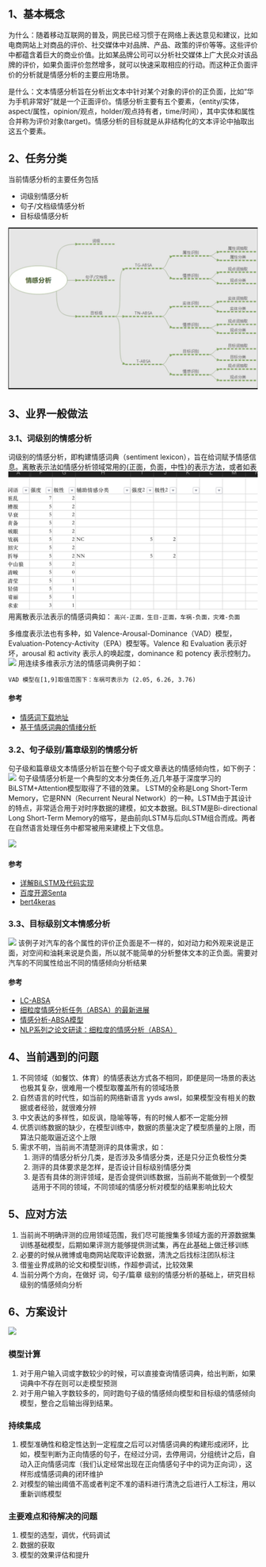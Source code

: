 ## 1、基本概念
为什么：随着移动互联网的普及，网民已经习惯于在网络上表达意见和建议，比如电商网站上对商品的评价、社交媒体中对品牌、产品、政策的评价等等。这些评价中都蕴含着巨大的商业价值。比如某品牌公司可以分析社交媒体上广大民众对该品牌的评价，如果负面评价忽然增多，就可以快速采取相应的行动。而这种正负面评价的分析就是情感分析的主要应用场景。

是什么：文本情感分析旨在分析出文本中针对某个对象的评价的正负面，比如“华为手机非常好”就是一个正面评价。情感分析主要有五个要素，（entity/实体，aspect/属性，opinion/观点，holder/观点持有者，time/时间），其中实体和属性合并称为评价对象(target)。情感分析的目标就是从非结构化的文本评论中抽取出这五个要素。

## 2、任务分类
当前情感分析的主要任务包括
- 词级别情感分析
- 句子/文档级情感分析
- 目标级情感分析


![](../../images/nlp/sentiment/a.jpg)

## 3、业界一般做法

### 3.1、词级别的情感分析
词级别的情感分析，即构建情感词典（sentiment lexicon），旨在给词赋予情感信息。离散表示法如情感分析领域常用的{正面，负面，中性}的表示方法，或者如表
![](../../images/nlp/sentiment/b.jpg)
用离散表示法表示的情感词典如：
```高兴-正面，生日-正面，车祸-负面，灾难-负面```

多维度表示法也有多种，如 Valence-Arousal-Dominance（VAD）模型，Evaluation-Potency-Activity（EPA）模型等。Valence 和 Evaluation 表示好坏，arousal 和 activity 表示人的唤起度，dominance 和 potency 表示控制力。
![](../../images/nlp/sentiment/c.jpg)
用连续多维表示方法的情感词典例子如：
```
VAD 模型在[1,9]取值范围下：车祸可表示为 (2.05, 6.26, 3.76)

```
#### 参考
- [情感词下载地址](https://mlln.cn/2018/10/11/%E4%B8%AD%E6%96%87%E6%83%85%E6%84%9F%E5%88%86%E6%9E%90%E8%AF%AD%E6%96%99%E5%BA%93%E5%A4%A7%E5%85%A8-%E5%B8%A6%E4%B8%8B%E8%BD%BD%E5%9C%B0%E5%9D%80/)
- [基于情感词典的情绪分析](https://www.zybuluo.com/evilking/note/1012623)


### 3.2、句子级别/篇章级别的情感分析
句子级和篇章级文本情感分析旨在整个句子或文章表达的情感倾向性，如下例子：
![](../../images/nlp/sentiment/d.jpg)
句子级情感分析是一个典型的文本分类任务,近几年基于深度学习的BiLSTM+Attention模型取得了不错的效果。
LSTM的全称是Long Short-Term Memory，它是RNN（Recurrent Neural Network）的一种。LSTM由于其设计的特点，非常适合用于对时序数据的建模，如文本数据。BiLSTM是Bi-directional Long Short-Term Memory的缩写，是由前向LSTM与后向LSTM组合而成。两者在自然语言处理任务中都常被用来建模上下文信息。

![](../../images/nlp/sentiment/f.jpg)

#### 参考 
- [详解BiLSTM及代码实现](https://zhuanlan.zhihu.com/p/47802053)
- [百度开源Senta](https://gitee.com/baidu/Senta#https://github.com/qweraqq/NLPCC2014_sentiment)
- [bert4keras](https://github.com/bojone/bert4keras/tree/master/examples)

### 3.3、目标级别文本情感分析
![](../../images/nlp/sentiment/e.jpg)
该例子对汽车的各个属性的评价正负面是不一样的，如对动力和外观来说是正面，对空间和油耗来说是负面，所以就不能简单的分析整体文本的正负面。需要对汽车的不同属性给出不同的情感倾向分析结果


#### 参考
- [LC-ABSA](https://github.com/yangheng95/PyABSA/tree/LC-ABSA)
- [细粒度情感分析任务（ABSA）的最新进展](https://www.sohu.com/a/364481128_500659)
- [情感分析-ABSA模型](https://www.jianshu.com/p/6ef09dcab56e)
- [NLP系列之论文研读：细粒度的情感分析（ABSA）](https://zhuanlan.zhihu.com/p/397363963)

## 4、当前遇到的问题
1. 不同领域（如餐饮、体育）的情感表达方式各不相同，即便是同一场景的表达也极其复杂，很难用一个模型取覆盖所有的领域场景
2. 自然语言的时代性，如当前的网络新语言 yyds awsl，如果模型没有相关的数据或者经验，就很难分辨
3. 中文表达的多样性，如反讽，隐喻等等，有的时候人都不一定能分辨
4. 优质训练数据的缺少，在模型训练中，数据的质量决定了模型质量的上限，而算法只能取逼近这个上限
5. 需求不明，当前尚不清楚测评的具体需求，如：
   1. 测评的情感分析分几类，是否涉及多情感分类，还是只分正负极性分类
   2. 测评的具体要求是怎样，是否设计目标级别情感分类
   3. 是否有具体的测评领域，是否会提供训练数据，当前尚不能做到一个模型适用于不同的领域，不同领域的情感分析对模型的结果影响比较大

## 5、应对方法
1. 当前尚不明确评测的应用领域范围，我们尽可能搜集多领域方面的开源数据集训练基础模型，后期如果评测方能够提供测试集，再在此基础上做迁移训练
2. 必要的时候从微博或电商网站爬取评论数据，清洗之后找标注团队标注
3. 借鉴业界成熟的论文和模型训练，作超参调试，比较效果
4. 当前分两个方向，在做好 词，句子/篇章 级别的情感分析的基础上，研究目标级别的情感倾向分析

## 6、方案设计
![](../../images/nlp/sentiment/g.jpg)

 
### 模型计算
 1. 对于用户输入词或字数较少的时候，可以直接查询情感词典，给出判断，如果词典中不存在则可以走模型预测
 2. 对于用户输入字数较多的，同时跑句子级的情感倾向模型和目标级的情感倾向模型，整合之后输出得到结果。

### 持续集成
 1. 模型准确性和稳定性达到一定程度之后可以对情感词典的构建形成闭环，比如，模型判断为正向情感的句子，在经过分词，去停用词，分组统计之后，自动入正向情感词库（我们认定经常出现在正向情感句子中的词为正向词），这样形成情感词典的闭环维护
 2. 对模型的输出阈值不高或者判定不准的语料进行清洗之后进行人工标注，用以重新训练模型
 
### 主要难点和待解决的问题
 1. 模型的选型，调优，代码调试
 2. 数据的获取
 3. 模型的效果评估和提升









